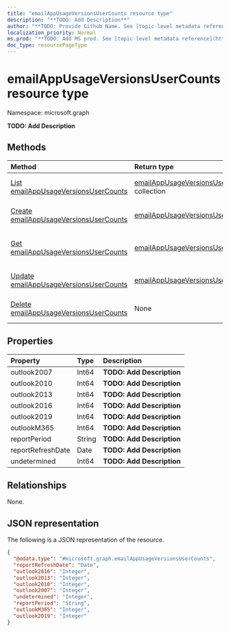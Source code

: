 ```yaml
---
title: "emailAppUsageVersionsUserCounts resource type"
description: "**TODO: Add Description**"
author: "**TODO: Provide Github Name. See [topic-level metadata reference](https://msgo.azurewebsites.net/add/document/guidelines/metadata.html#topic-level-metadata)**"
localization_priority: Normal
ms.prod: "**TODO: Add MS prod. See [topic-level metadata reference](https://msgo.azurewebsites.net/add/document/guidelines/metadata.html#topic-level-metadata)**"
doc_type: resourcePageType
---
```


# emailAppUsageVersionsUserCounts resource type

Namespace: microsoft.graph

**TODO: Add Description**

## Methods
|Method|Return type|Description|
|:---|:---|:---|
|[List emailAppUsageVersionsUserCounts](../api/emailappusageversionsusercounts-list.md)|[emailAppUsageVersionsUserCounts](../resources/emailappusageversionsusercounts.md) collection|Get a list of the [emailAppUsageVersionsUserCounts](../resources/emailappusageversionsusercounts.md) objects and their properties.|
|[Create emailAppUsageVersionsUserCounts](../api/emailappusageversionsusercounts-create.md)|[emailAppUsageVersionsUserCounts](../resources/emailappusageversionsusercounts.md)|Create a new [emailAppUsageVersionsUserCounts](../resources/emailappusageversionsusercounts.md) object.|
|[Get emailAppUsageVersionsUserCounts](../api/emailappusageversionsusercounts-get.md)|[emailAppUsageVersionsUserCounts](../resources/emailappusageversionsusercounts.md)|Read the properties and relationships of an [emailAppUsageVersionsUserCounts](../resources/emailappusageversionsusercounts.md) object.|
|[Update emailAppUsageVersionsUserCounts](../api/emailappusageversionsusercounts-update.md)|[emailAppUsageVersionsUserCounts](../resources/emailappusageversionsusercounts.md)|Update the properties of an [emailAppUsageVersionsUserCounts](../resources/emailappusageversionsusercounts.md) object.|
|[Delete emailAppUsageVersionsUserCounts](../api/emailappusageversionsusercounts-delete.md)|None|Deletes an [emailAppUsageVersionsUserCounts](../resources/emailappusageversionsusercounts.md) object.|

## Properties
|Property|Type|Description|
|:---|:---|:---|
|outlook2007|Int64|**TODO: Add Description**|
|outlook2010|Int64|**TODO: Add Description**|
|outlook2013|Int64|**TODO: Add Description**|
|outlook2016|Int64|**TODO: Add Description**|
|outlook2019|Int64|**TODO: Add Description**|
|outlookM365|Int64|**TODO: Add Description**|
|reportPeriod|String|**TODO: Add Description**|
|reportRefreshDate|Date|**TODO: Add Description**|
|undetermined|Int64|**TODO: Add Description**|

## Relationships
None.

## JSON representation
The following is a JSON representation of the resource.
<!-- {
  "blockType": "resource",
  "keyProperty": "id",
  "@odata.type": "microsoft.graph.emailAppUsageVersionsUserCounts",
  "baseType": "",
  "openType": false
}
-->
``` json
{
  "@odata.type": "#microsoft.graph.emailAppUsageVersionsUserCounts",
  "reportRefreshDate": "Date",
  "outlook2016": "Integer",
  "outlook2013": "Integer",
  "outlook2010": "Integer",
  "outlook2007": "Integer",
  "undetermined": "Integer",
  "reportPeriod": "String",
  "outlookM365": "Integer",
  "outlook2019": "Integer"
}
```


